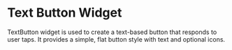 # Text Button Widget

TextButton widget is used to create a text-based button that responds to user taps. It provides a simple, flat button style with text and optional icons.